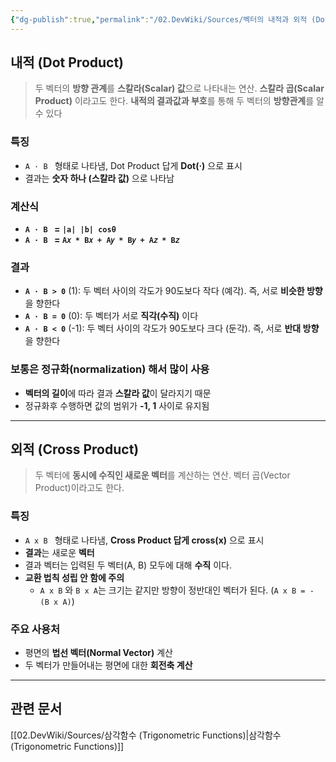 ```yaml
---
{"dg-publish":true,"permalink":"/02.DevWiki/Sources/벡터의 내적과 외적 (Dot and Cross Product)/","noteIcon":""}
---
```


## 내적 (Dot Product)
> 두 벡터의 **방향 관계**를 **스칼라(Scalar) 값**으로 나타내는 연산. **스칼라 곱(Scalar Product)** 이라고도 한다.
> **내적의 결과값과 부호**를 통해 두 벡터의 **방향관계**를 알 수 있다

### 특징
* `A · B ` 형태로 나타냄, Dot Product 답게 **Dot(·)** 으로 표시
* 결과는 **숫자 하나 (스칼라 값)** 으로 나타남
### 계산식
* **`A · B `  = `|a| |b| cosθ`**
* **`A · B ` = `A𝑥 * B𝑥 + A𝑦 * B𝑦 + A𝑧 * B𝑧`**
### 결과
-   **`A · B > 0`** (1): 두 벡터 사이의 각도가 90도보다 작다 (예각). 즉, 서로 **비슷한 방향**을 향한다
-   **`A · B = 0`** (0): 두 벡터가 서로 **직각(수직)** 이다
-   **`A · B < 0`** (-1): 두 벡터 사이의 각도가 90도보다 크다 (둔각). 즉, 서로 **반대 방향**을 향한다

### 보통은 정규화(normalization) 해서 많이 사용
* **벡터의 길이**에 따라 결과 **스칼라 값**이 달라지기 때문
* 정규화후 수행하면 값의 범위가 **-1, 1** 사이로 유지됨

---

## 외적 (Cross Product)

> 두 벡터에 **동시에 수직인 새로운 벡터**를 계산하는 연산. 벡터 곱(Vector Product)이라고도 한다.

### 특징
* `A x B ` 형태로 나타냄, **Cross Product 답게 cross(x)** 으로 표시
* **결과**는 새로운 **벡터**
* 결과 벡터는 입력된 두 벡터(A, B) 모두에 대해 **수직** 이다.
* **교환 법칙 성립 안 함에 주의** 
	* `A x B` 와 `B x A`는 크기는 같지만 방향이 정반대인 벡터가 된다. (`A x B = - (B x A)`)

### 주요 사용처
-   평면의 **법선 벡터(Normal Vector)** 계산
-   두 벡터가 만들어내는 평면에 대한 **회전축 계산**

---
## 관련 문서
[[02.DevWiki/Sources/삼각함수 (Trigonometric Functions)\|삼각함수 (Trigonometric Functions)]]
